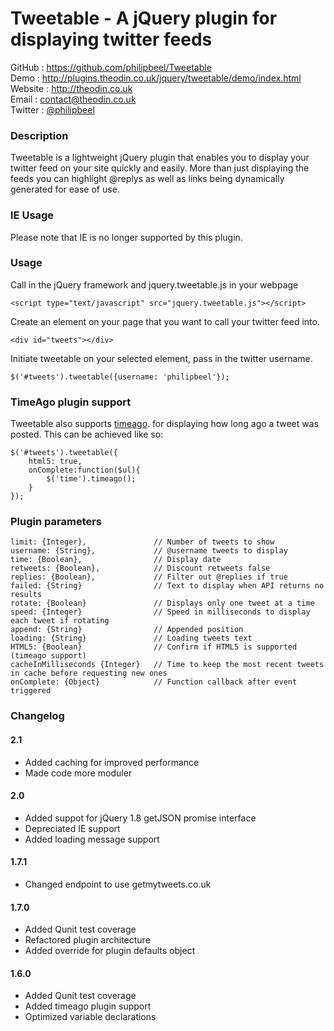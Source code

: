 Tweetable - A jQuery plugin for displaying twitter feeds
========================================================

GitHub  : https://github.com/philipbeel/Tweetable<br/>
Demo    : http://plugins.theodin.co.uk/jquery/tweetable/demo/index.html<br/>
Website : http://theodin.co.uk<br/>
Email   : contact@theodin.co.uk<br/>
Twitter : [@philipbeel](https://twitter.com/philipbeel)<br/>

### Description
Tweetable is a lightweight jQuery plugin that enables you to display your twitter feed on your site quickly and easily. More than just displaying the feeds you can highlight @replys 
as well as links being dynamically generated for ease of use.

### IE Usage
Please note that IE is no longer supported by this plugin.


### Usage
Call in the jQuery framework and jquery.tweetable.js in your webpage

	<script type="text/javascript" src="jquery.tweetable.js"></script>

Create an element on your page that you want to call your twitter feed into.

	<div id="tweets"></div>

Initiate tweetable on your selected element, pass in the twitter username.

	$('#tweets').tweetable({username: 'philipbeel'});

### TimeAgo plugin support
Tweetable also supports [timeago](https://github.com/rmm5t/jquery-timeago). for displaying how long ago a tweet was posted. This can be achieved like so:

	$('#tweets').tweetable({
		html5: true,
		onComplete:function($ul){
			$('time').timeago();
		}
	});


### Plugin parameters

	limit: {Integer},           	// Number of tweets to show
	username: {String},     		// @username tweets to display
	time: {Boolean},            	// Display date
	retweets: {Boolean},        	// Discount retweets false
	replies: {Boolean},         	// Filter out @replies if true
	failed: {String}				// Text to display when API returns no results
	rotate: {Boolean}				// Displays only one tweet at a time
	speed: {Integer}		     	// Speed in milliseconds to display each tweet if rotating
	append: {String}				// Appended position
	loading: {String}				// Loading tweets text
	HTML5: {Boolean}				// Confirm if HTML5 is supported (timeago support)
	cacheInMilliseconds {Integer}	// Time to keep the most recent tweets in cache before requesting new ones
	onComplete: {Object}			// Function callback after event triggered

### Changelog

#### 2.1
* Added caching for improved performance
* Made code more moduler

#### 2.0
* Added suppot for jQuery 1.8 getJSON promise interface
* Depreciated IE support
* Added loading message support

#### 1.7.1
* Changed endpoint to use getmytweets.co.uk

#### 1.7.0 
* Added Qunit test coverage
* Refactored plugin architecture 
* Added override for plugin defaults object

#### 1.6.0
* Added Qunit test coverage
* Added timeago plugin support
* Optimized variable declarations


